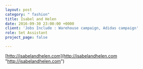 ```yaml
---
layout: post
category: " fashion"
title: Isabel and Helen
date: 2016-09-30 23:00:00 +0000
client: 'Jobs Include : Warehouse campaign, Adidas campaign'
role: Set Assistant
project_page: false

---
```

[http://isabelandhelen.com](http://isabelandhelen.com "http://isabelandhelen.com")